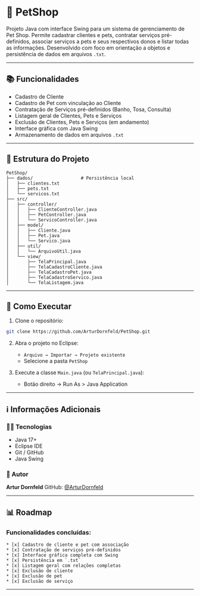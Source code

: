 # 🐾 PetShop

Projeto Java com interface Swing para um sistema de gerenciamento de Pet Shop. Permite cadastrar clientes e pets, contratar serviços pré-definidos, associar serviços a pets e seus respectivos donos e listar todas as informações. Desenvolvido com foco em orientação a objetos e persistência de dados em arquivos `.txt`.

---

## 📚 Funcionalidades

* Cadastro de Cliente
* Cadastro de Pet com vinculação ao Cliente
* Contratação de Serviços pré-definidos (Banho, Tosa, Consulta)
* Listagem geral de Clientes, Pets e Serviços
* Exclusão de Clientes, Pets e Serviços (em andamento)
* Interface gráfica com Java Swing
* Armazenamento de dados em arquivos `.txt`

---

## 📁 Estrutura do Projeto

```
PetShop/
├── dados/                  # Persistência local
│   ├── clientes.txt
│   ├── pets.txt
│   └── servicos.txt
├── src/
│   ├── controller/
│   │   ├── ClienteController.java
│   │   ├── PetController.java
│   │   └── ServicoController.java
│   ├── model/
│   │   ├── Cliente.java
│   │   ├── Pet.java
│   │   └── Servico.java
│   ├── util/
│   │   └── ArquivoUtil.java
│   └── view/
│       ├── TelaPrincipal.java
│       ├── TelaCadastroCliente.java
│       ├── TelaCadastroPet.java
│       ├── TelaCadastroServico.java
│       └── TelaListagem.java
```

---

## 🚀 Como Executar

1. Clone o repositório:

```bash
git clone https://github.com/ArturDornfeld/PetShop.git
```

2. Abra o projeto no Eclipse:

   * `Arquivo → Importar → Projeto existente`
   * Selecione a pasta `PetShop`

3. Execute a classe `Main.java` (ou `TelaPrincipal.java`):

   * Botão direito → Run As > Java Application

---

## ℹ️ Informações Adicionais

### 👨‍💻 Tecnologias

* Java 17+
* Eclipse IDE
* Git / GitHub
* Java Swing

### 👤 Autor

**Artur Dornfeld**
GitHub: [@ArturDornfeld](https://github.com/ArturDornfeld)

---

## 📊 Roadmap

### Funcionalidades concluídas:
```
* [x] Cadastro de cliente e pet com associação
* [x] Contratação de serviços pré-definidos
* [x] Interface gráfica completa com Swing
* [x] Persistência em `.txt`
* [x] Listagem geral com relações completas
* [x] Exclusão de cliente
* [x] Exclusão de pet
* [x] Exclusão de serviço
```
---
